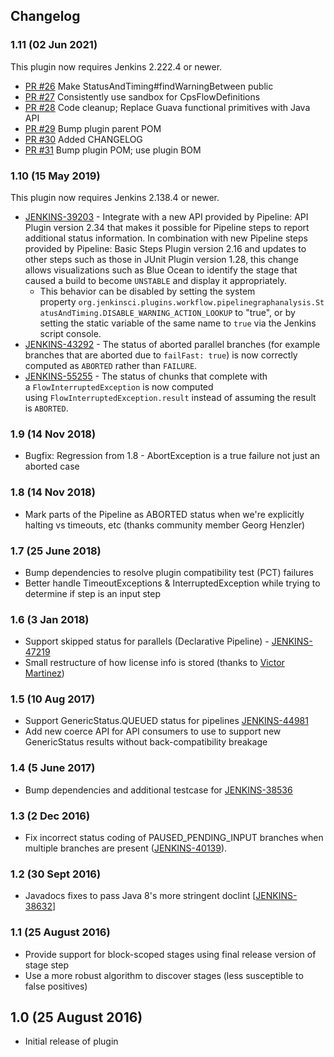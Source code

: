 ## Changelog

### 1.11 (02 Jun 2021)

This plugin now requires Jenkins 2.222.4 or newer.

-   [PR #26](https://github.com/jenkinsci/pipeline-graph-analysis-plugin/pull/26)
    Make StatusAndTiming#findWarningBetween public
-   [PR #27](https://github.com/jenkinsci/pipeline-graph-analysis-plugin/pull/27)
    Consistently use sandbox for CpsFlowDefinitions
-   [PR #28](https://github.com/jenkinsci/pipeline-graph-analysis-plugin/pull/28)
    Code cleanup; Replace Guava functional primitives with Java API
-   [PR #29](https://github.com/jenkinsci/pipeline-graph-analysis-plugin/pull/29)
    Bump plugin parent POM
-   [PR #30](https://github.com/jenkinsci/pipeline-graph-analysis-plugin/pull/30)
    Added CHANGELOG
-   [PR #31](https://github.com/jenkinsci/pipeline-graph-analysis-plugin/pull/31)
    Bump plugin POM; use plugin BOM


### 1.10 (15 May 2019)

This plugin now requires Jenkins 2.138.4 or newer.

-   [JENKINS-39203](https://issues.jenkins-ci.org/browse/JENKINS-39203) -
    Integrate with a new API provided by Pipeline: API Plugin version
    2.34 that makes it possible for Pipeline steps to report additional
    status information. In combination with new Pipeline steps provided
    by Pipeline: Basic Steps Plugin version 2.16 and updates to other
    steps such as those in JUnit Plugin version 1.28, this change allows
    visualizations such as Blue Ocean to identify the stage that caused
    a build to become `UNSTABLE` and display it appropriately.
    -   This behavior can be disabled by setting the system
        property `org.jenkinsci.plugins.workflow.pipelinegraphanalysis.StatusAndTiming.DISABLE_WARNING_ACTION_LOOKUP` to
        "true", or by setting the static variable of the same name to
        `true` via the Jenkins script console.
-   [JENKINS-43292](https://issues.jenkins-ci.org/browse/JENKINS-43292) -
    The status of aborted parallel branches (for example branches that
    are aborted due to `failFast: true`) is now correctly computed as
    `ABORTED` rather than `FAILURE`.
-   [JENKINS-55255](https://issues.jenkins-ci.org/browse/JENKINS-55255) -
    The status of chunks that complete with
    a `FlowInterruptedException` is now computed
    using `FlowInterruptedException.result` instead of assuming the
    result is `ABORTED`. 

### 1.9 (14 Nov 2018)

-   Bugfix: Regression from 1.8 - AbortException is a true failure not
    just an aborted case

### 1.8 (14 Nov 2018)

-   Mark parts of the Pipeline as ABORTED status when we're explicitly
    halting vs timeouts, etc (thanks community member Georg Henzler)

### 1.7 (25 June 2018)

-   Bump dependencies to resolve plugin compatibility test (PCT)
    failures
-   Better handle TimeoutExceptions & InterruptedException while trying
    to determine if step is an input step

### 1.6 (3 Jan 2018)

-   Support skipped status for parallels (Declarative Pipeline)
    - [JENKINS-47219](https://issues.jenkins-ci.org/browse/JENKINS-47219)
-   Small restructure of how license info is stored (thanks to [Victor
    Martinez](https://github.com/v1v))

### 1.5 (10 Aug 2017)

-   Support GenericStatus.QUEUED status for
    pipelines [JENKINS-44981](https://issues.jenkins-ci.org/browse/JENKINS-44981)
-   Add new coerce API for API consumers to use to support new
    GenericStatus results without back-compatibility breakage

### 1.4 (5 June 2017)

-   Bump dependencies and additional testcase for
    [JENKINS-38536](https://issues.jenkins-ci.org/browse/JENKINS-38536)

### 1.3 (2 Dec 2016)

-   Fix incorrect status coding of PAUSED\_PENDING\_INPUT branches when
    multiple branches are present
    ([JENKINS-40139](https://issues.jenkins-ci.org/browse/JENKINS-40139)).

### 1.2 (30 Sept 2016)

-   Javadocs fixes to pass Java 8's more stringent doclint
    \[[JENKINS-38632](https://issues.jenkins-ci.org/browse/JENKINS-38632)\]

### 1.1 (25 August 2016)

-   Provide support for block-scoped stages using final release version
    of stage step
-   Use a more robust algorithm to discover stages (less susceptible to
    false positives)

## 1.0 (25 August 2016)

-   Initial release of plugin
